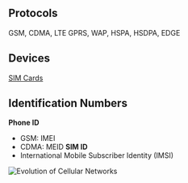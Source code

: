## Protocols
GSM, CDMA, LTE
GPRS, WAP, HSPA, HSDPA, EDGE

## Devices
[SIM Cards](SIM%20Cards.md)

## Identification Numbers
**Phone ID**
- GSM: IMEI
- CDMA: MEID
**SIM ID**
- International Mobile Subscriber Identity (IMSI)

![Evolution of Cellular Networks](Evolution%20of%20Cellular%20Networks.png)